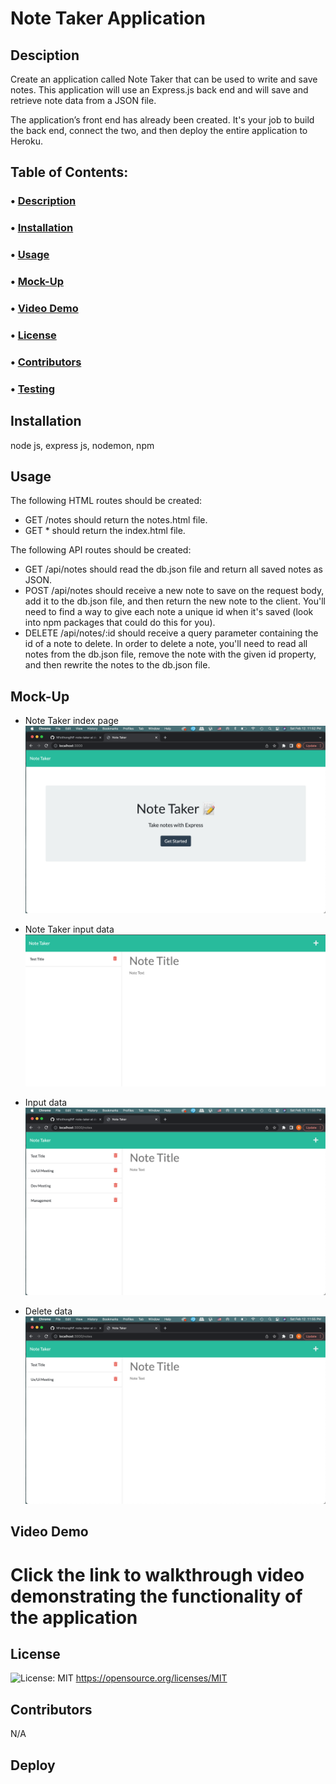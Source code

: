 # Note Taker Application

## Desciption
Create an application called Note Taker that can be used to write and save notes. This application will use an Express.js back end and will save and retrieve note data from a JSON file.

The application’s front end has already been created. It's your job to build the back end, connect the two, and then deploy the entire application to Heroku.

## Table of Contents:
### • [Description](#description)
### • [Installation](#installation)
### • [Usage](#usage) 
### • [Mock-Up](#mock-up)
### • [Video Demo](#video-demo)
### • [License](#license)
### • [Contributors](#contributors)
### • [Testing](#testing)

## Installation
node js, express js, nodemon, npm 
## Usage
The following HTML routes should be created:
- GET /notes should return the notes.html file.
- GET * should return the index.html file.

The following API routes should be created:
- GET /api/notes should read the db.json file and return all saved notes as JSON.
- POST /api/notes should receive a new note to save on the request body, add it to the db.json file, and then return the new note to the client. You'll need to find a way to give each note a unique id when it's saved (look into npm packages that could do this for you).
- DELETE /api/notes/:id should receive a query parameter containing the id of a note to delete. In order to delete a note, you'll need to read all notes from the db.json file, remove the note with the given id property, and then rewrite the notes to the db.json file.

## Mock-Up
- Note Taker index page
![index](./develop/db/public/../../public/assets/images/index-page.png)

- Note Taker input data
![open note taker](./develop/db/public/../../public/assets/images/notes-taker-open.png)

- Input data
![notesdata](./develop/db/public/../../public/assets/images/input-notes.png)

- Delete data
![delete data](./develop/db/public/../../public/assets/images/delete-notes.png)

## Video Demo
# Click the link to walkthrough video demonstrating the functionality of the application
## License
![License: MIT](https://img.shields.io/badge/License-MIT-yellow.svg)
https://opensource.org/licenses/MIT

## Contributors
N/A


## Deploy
